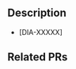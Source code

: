 ## Description 

* [DIA-XXXXX]

## Related PRs

<!-- * #123 -->
<!-- * dialoguemd/scribe#1234  -->



<!-- 📋 Checklist:
1. Follows [Commit Convention] and [Code Review guidelines]
   - example: feat(lang): add German language - DIA-12345
2. Relevant labels set
3. Draft PR for WIP
4. Requested from and notified to a team

[Commit Convention]: https://www.notion.so/godialogue/Commit-Convention-84fd9a4c149e48c998d760f1c9176df0
[Code Review guidelines]: https://www.notion.so/godialogue/Code-Review-c5f3fcd185ca49aca73ade497c398fe9  -->
